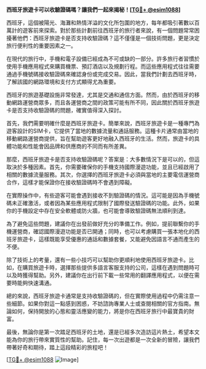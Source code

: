 **西班牙旅遊卡可以收驗證碼嗎？讓我們一起來揭秘！[[TG💪+ @esim1088](https://t.me/s/esim1088)]**

西班牙，這個被陽光、海灘和熱情洋溢的文化所包圍的地方，每年都吸引著數以百萬計的遊客前來探索。對於那些計劃前往西班牙的旅行者來說，有一個問題常常困擾著他們：西班牙旅遊卡是否支持收驗證碼？這不僅僅是一個技術問題，更是決定旅行便利性的重要因素之一。

在現代的旅行中，手機和電子設備已經成為不可或缺的一部分。許多旅行者習慣於使用手機應用程式來購買機票、預訂酒店以及規劃行程。而這些應用程式往往需要通過手機號碼接收驗證碼來確認身份或完成交易。因此，當我們計劃去西班牙時，了解該國的網路環境和支付方式顯得尤為重要。

西班牙的旅遊基礎設施非常發達，尤其是交通和通信方面。然而，由於西班牙的移動網路運營商眾多，而且各運營商之間的政策可能有所不同，因此關於西班牙旅遊卡是否支持收驗證碼的問題，確實值得深入探討。

首先，我們需要明確什麼是西班牙旅遊卡。簡單來說，西班牙旅遊卡是一種專門為遊客設計的SIM卡，它提供了當地的數據流量和通話服務。這種卡片通常由當地的移動網路運營商提供，旨在幫助遊客更好地融入西班牙的生活。然而，旅遊卡的具體功能和性能會因品牌和供應商的不同而有所差異。

那麼，西班牙旅遊卡是否支持收驗證碼呢？答案是：大多數情況下是可以的，但這取決於多種因素。首先，你需要確保你的手機支持國際漫遊功能，並且已經啟用了相關的數據流量服務。其次，你選擇的西班牙旅遊卡必須與當地的主要電信運營商合作，這樣才能保證你在接收驗證碼時不會遇到障礙。

在實際操作中，有些遊客可能會遇到接收不到驗證碼的情況。這可能是因為手機號碼未正確激活，或者因為某些應用程式限制了國際發送驗證碼的功能。此外，如果你的手機設定中存在安全軟體或防火牆，也可能會導致驗證碼無法順利到達。

為了避免這些問題，建議你在出發前做好充分的準備工作。例如，提前聯繫你的手機運營商，確認國際漫遊功能是否已開通；同時，也可以考慮購買一張本地化的西班牙旅遊卡，這樣既能享受優惠的通話和數據套餐，又能避免因語言不通而產生的不便。

除了技術上的考量，還有一些小技巧可以幫助你更順利地使用西班牙旅遊卡。比如，在購買旅遊卡時，選擇那些提供多語言客服支持的公司，這樣在遇到問題時可以及時獲得幫助。另外，建議你在出行前下載一些常用的翻譯應用程式，以便在需要時能夠快速溝通。

總的來說，西班牙旅遊卡通常是支持收驗證碼的，但在實際使用過程中仍需注意一些細節。如果你對這一點感到困惑，不妨諮詢專業人士或查閱相關的官方指南。無論如何，保持開放的心態和靈活應變的能力，將是你在西班牙旅行中最寶貴的財富。

最後，無論你是第一次踏足西班牙的土地，還是已經多次造訪這片熱土，希望本文能為你的旅行帶來實質性的幫助。記住，每一次出遊都是一次全新的冒險，讓我們帶著好奇和期待，踏上這段精彩的旅程吧！

[[TG💪+ @esim1088](https://t.me/s/esim1088) ![Image](https://i.postimg.cc/4NQfJmqS/Snipaste-2025-05-13-00-14-12.png)]